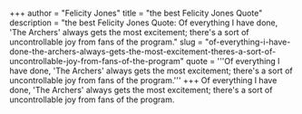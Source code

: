 +++
author = "Felicity Jones"
title = "the best Felicity Jones Quote"
description = "the best Felicity Jones Quote: Of everything I have done, 'The Archers' always gets the most excitement; there's a sort of uncontrollable joy from fans of the program."
slug = "of-everything-i-have-done-the-archers-always-gets-the-most-excitement-theres-a-sort-of-uncontrollable-joy-from-fans-of-the-program"
quote = '''Of everything I have done, 'The Archers' always gets the most excitement; there's a sort of uncontrollable joy from fans of the program.'''
+++
Of everything I have done, 'The Archers' always gets the most excitement; there's a sort of uncontrollable joy from fans of the program.
